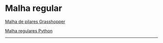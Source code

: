 # Malha regular

[Malha de pilares Grasshopper](malhas_de_pilares_grasshopper.gh)


[Malha regulares Python](Malha_regular.py)



-------------------

